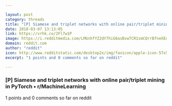 ```yaml
---

layout: post
category: threads
title: "[P] Siamese and triplet networks with online pair/triplet mining in PyTorch"
date: 2018-03-07 13:13:05
link: https://vrhk.co/2Fl7w1P
image: https://i.redditmedia.com/LMGnhfYZ2dY7hiG6asBvwTCR1smCQrrBfneXEoXSz4k.jpg?w=320&s=b5217b4ccb46469a9b7f004c9f1a2b89
domain: reddit.com
author: "reddit"
icon: http://www.redditstatic.com/desktop2x/img/favicon/apple-icon-57x57.png
excerpt: "1 points and 0 comments so far on reddit"

---
```


### [P] Siamese and triplet networks with online pair/triplet mining in PyTorch • r/MachineLearning

1 points and 0 comments so far on reddit
